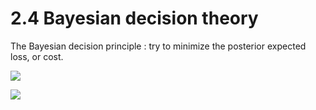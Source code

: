 # 2.4 Bayesian decision theory

The Bayesian decision principle : try to minimize the posterior expected loss, or cost.

![](https://i.imgur.com/aqcyps8.png)

![](https://i.imgur.com/c3LKDBb.png)

